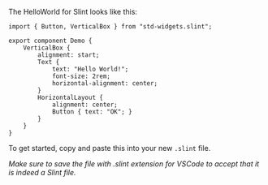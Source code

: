 <!-- Copyright © SixtyFPS GmbH <info@slint.dev> ; SPDX-License-Identifier: MIT -->

The HelloWorld for Slint looks like this:

```slint
import { Button, VerticalBox } from "std-widgets.slint";

export component Demo {
    VerticalBox {
        alignment: start;
        Text {
            text: "Hello World!";
            font-size: 2rem;
            horizontal-alignment: center;
        }
        HorizontalLayout {
            alignment: center;
            Button { text: "OK"; }
        }
    }
}
```

To get started, copy and paste this into your new `.slint` file.

_Make sure to save the file with .slint extension for VSCode to accept that it is indeed a Slint file._
